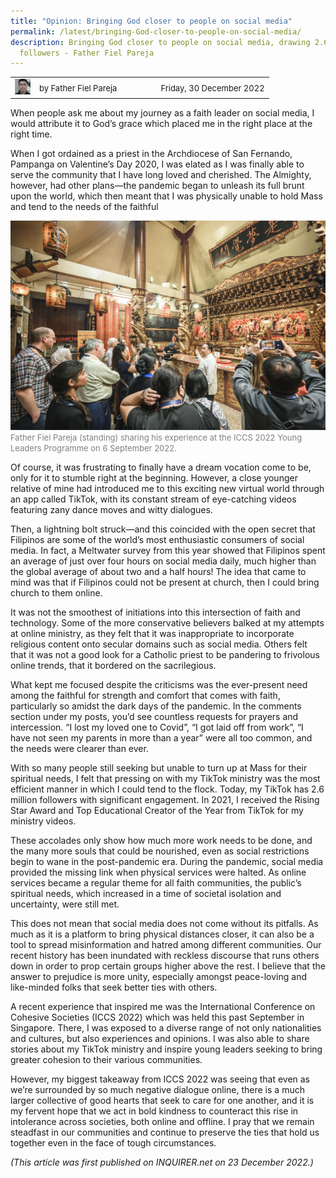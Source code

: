 ```yaml
---
title: "Opinion: Bringing God closer to people on social media"
permalink: /latest/bringing-God-closer-to-people-on-social-media/
description: Bringing God closer to people on social media, drawing 2.6M
  followers - Father Fiel Pareja
---
```

<table>
 <tr>
	 <td><img src="/images/Father%20Fiel%20Pareja_square.png" style="width:25px"></td>
	 <td><font size="-1">by Father Fiel Pareja</font></td>
	 <td></td>
	 <td></td>
	 <td></td>
	 <td></td>
	 <td><font size="-1">Friday, 30 December 2022</font></td>
	</tr>
	<tr></tr>
</table>

When people ask me about my journey as a faith leader on social media, I would attribute it to God’s grace which placed me in the right place at the right time.

When I got ordained as a priest in the Archdiocese of San Fernando, Pampanga on Valentine’s Day 2020, I was elated as I was finally able to serve the community that I have long loved and cherished. The Almighty, however, had other plans—the pandemic began to unleash its full brunt upon the world, which then meant that I was physically unable to hold Mass and tend to the needs of the faithful

![](/images/RT_CE%201%20-79.jpg)
<font color = "grey"><font size="-1">Father Fiel Pareja (standing) sharing his experience at the ICCS 2022 Young Leaders Programme on 6 September 2022.</font></font>

Of course, it was frustrating to finally have a dream vocation come to be, only for it to stumble right at the beginning. However, a close younger relative of mine had introduced me to this exciting new virtual world through an app called TikTok, with its constant stream of eye-catching videos featuring zany dance moves and witty dialogues.

Then, a lightning bolt struck—and this coincided with the open secret that Filipinos are some of the world’s most enthusiastic consumers of social media. In fact, a Meltwater survey from this year showed that Filipinos spent an average of just over four hours on social media daily, much higher than the global average of about two and a half hours! The idea that came to mind was that if Filipinos could not be present at church, then I could bring church to them online.

It was not the smoothest of initiations into this intersection of faith and technology. Some of the more conservative believers balked at my attempts at online ministry, as they felt that it was inappropriate to incorporate religious content onto secular domains such as social media. Others felt that it was not a good look for a Catholic priest to be pandering to frivolous online trends, that it bordered on the sacrilegious.

What kept me focused despite the criticisms was the ever-present need among the faithful for strength and comfort that comes with faith, particularly so amidst the dark days of the pandemic. In the comments section under my posts, you’d see countless requests for prayers and intercession. “I lost my loved one to Covid”, “I got laid off from work”, “I have not seen my parents in more than a year” were all too common, and the needs were clearer than ever.

With so many people still seeking but unable to turn up at Mass for their spiritual needs, I felt that pressing on with my TikTok ministry was the most efficient manner in which I could tend to the flock. Today, my TikTok has 2.6 million followers with significant engagement. In 2021, I received the Rising Star Award and Top Educational Creator of the Year from TikTok for my ministry videos.

These accolades only show how much more work needs to be done, and the many more souls that could be nourished, even as social restrictions begin to wane in the post-pandemic era. During the pandemic, social media provided the missing link when physical services were halted. As online services became a regular theme for all faith communities, the public’s spiritual needs, which increased in a time of societal isolation and uncertainty, were still met.

This does not mean that social media does not come without its pitfalls. As much as it is a platform to bring physical distances closer, it can also be a tool to spread misinformation and hatred among different communities. Our recent history has been inundated with reckless discourse that runs others down in order to prop certain groups higher above the rest. I believe that the answer to prejudice is more unity, especially amongst peace-loving and like-minded folks that seek better ties with others.

A recent experience that inspired me was the International Conference on Cohesive Societies (ICCS 2022) which was held this past September in Singapore. There, I was exposed to a diverse range of not only nationalities and cultures, but also experiences and opinions. I was also able to share stories about my TikTok ministry and inspire young leaders seeking to bring greater cohesion to their various communities.

However, my biggest takeaway from ICCS 2022 was seeing that even as we’re surrounded by so much negative dialogue online, there is a much larger collective of good hearts that seek to care for one another, and it is my fervent hope that we act in bold kindness to counteract this rise in intolerance across societies, both online and offline. I pray that we remain steadfast in our communities and continue to preserve the ties that hold us together even in the face of tough circumstances.

*(This article was first published on INQUIRER.net on 23 December 2022.)*